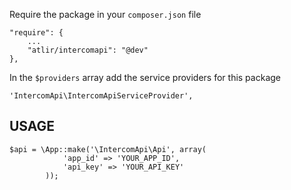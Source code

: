 Require the package in your ``composer.json`` file

	"require": {
		...
		"atlir/intercomapi": "@dev"
	},


In the ``$providers`` array add the service providers for this package

	'IntercomApi\IntercomApiServiceProvider',




## USAGE
	
	$api = \App::make('\IntercomApi\Api', array(
				'app_id' => 'YOUR_APP_ID',
				'api_key' => 'YOUR_API_KEY'
			));